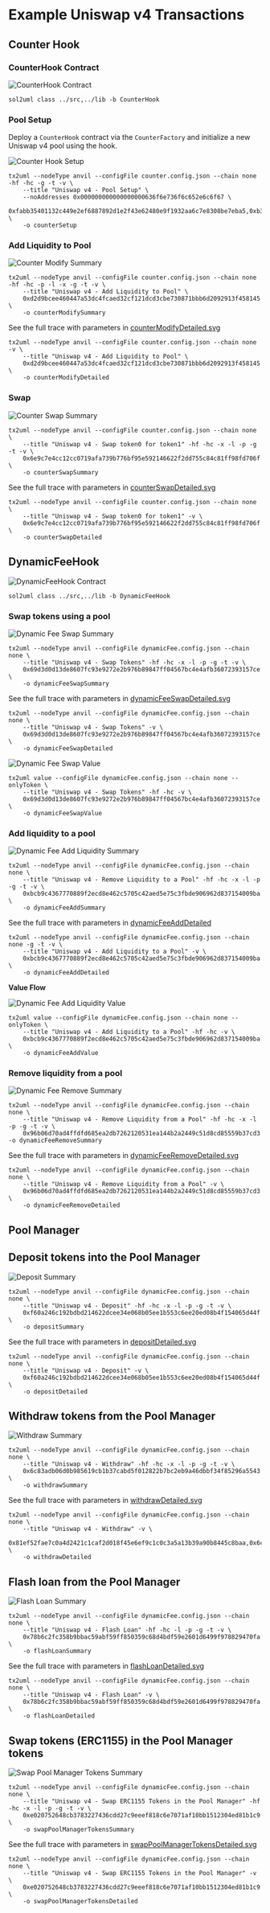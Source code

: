 # Example Uniswap v4 Transactions

## Counter Hook

### CounterHook Contract

![CounterHook Contract](./CounterHook.svg)

```
sol2uml class ../src,../lib -b CounterHook
```

### Pool Setup

Deploy a `CounterHook` contract via the `CounterFactory` and initialize a new Uniswap v4 pool using the hook.

![Counter Hook Setup](./counterSetup.svg)

```
tx2uml --nodeType anvil --configFile counter.config.json --chain none -hf -hc -g -t -v \
    --title "Uniswap v4 - Pool Setup" \
    --noAddresses 0x000000000000000000636f6e736f6c652e6c6f67 \
    0xfabb35401132c449e2ef6887892d1e2f43e62480e9f1932aa6c7e8308be7eba5,0xb3ee845923d8f202dd8d4326e87c39d7ee00d2ba341c7794d0f392327ecc41ff \
    -o counterSetup
```

### Add Liquidity to Pool

![Counter Modify Summary](./counterModifySummary.svg)

```
tx2uml --nodeType anvil --configFile counter.config.json --chain none  -hf -hc -p -l -x -g -t -v \
    --title "Uniswap v4 - Add Liquidity to Pool" \
    0xd2d9bcee460447a53dc4fcaed32cf121dcd3cbe730871bbb6d2092913f458145 \
    -o counterModifySummary
```

See the full trace with parameters in [counterModifyDetailed.svg](./counterModifyDetailed.svg)

```
tx2uml --nodeType anvil --configFile counter.config.json --chain none -v \
    --title "Uniswap v4 - Add Liquidity to Pool" \
    0xd2d9bcee460447a53dc4fcaed32cf121dcd3cbe730871bbb6d2092913f458145 \
    -o counterModifyDetailed
```

### Swap

![Counter Swap Summary](./counterSwapSummary.svg)

```
tx2uml --nodeType anvil --configFile counter.config.json --chain none \
    --title "Uniswap v4 - Swap token0 for token1" -hf -hc -x -l -p -g -t -v \
    0x6e9c7e4cc12cc0719afa739b776bf95e592146622f2dd755c84c81ff98fd706f \
    -o counterSwapSummary
```

See the full trace with parameters in [counterSwapDetailed.svg](./counterSwapDetailed.svg)

```
tx2uml --nodeType anvil --configFile counter.config.json --chain none \
    --title "Uniswap v4 - Swap token0 for token1" -v \
    0x6e9c7e4cc12cc0719afa739b776bf95e592146622f2dd755c84c81ff98fd706f \
    -o counterSwapDetailed
```

## DynamicFeeHook

![DynamicFeeHook Contract](./DynamicFeeHook.svg)

```
sol2uml class ../src,../lib -b DynamicFeeHook
```

### Swap tokens using a pool

![Dynamic Fee Swap Summary](./dynamicFeeSwapSummary.svg)

```
tx2uml --nodeType anvil --configFile dynamicFee.config.json --chain none \
    --title "Uniswap v4 - Swap Tokens" -hf -hc -x -l -p -g -t -v \
    0x69d3d0d13de8607fc93e9272e2b976b89847ff04567bc4e4afb36072393157ce \
    -o dynamicFeeSwapSummary
```

See the full trace with parameters in [dynamicFeeSwapDetailed.svg](./dynamicFeeSwapDetailed.svg)

```
tx2uml --nodeType anvil --configFile dynamicFee.config.json --chain none \
    --title "Uniswap v4 - Swap Tokens" -v \
    0x69d3d0d13de8607fc93e9272e2b976b89847ff04567bc4e4afb36072393157ce \
    -o dynamicFeeSwapDetailed
```

![Dynamic Fee Swap Value](./dynamicFeeSwapValue.svg)

```
tx2uml value --configFile dynamicFee.config.json --chain none --onlyToken \
    --title "Uniswap v4 - Swap Tokens" -hf -hc -v \
    0x69d3d0d13de8607fc93e9272e2b976b89847ff04567bc4e4afb36072393157ce \
    -o dynamicFeeSwapValue
```

### Add liquidity to a pool

![Dynamic Fee Add Liquidity Summary](./dynamicFeeAddSummary.svg)

```
tx2uml --nodeType anvil --configFile dynamicFee.config.json --chain none \
    --title "Uniswap v4 - Remove Liquidity to a Pool" -hf -hc -x -l -p -g -t -v \
    0xbcb9c4367770889f2ecd8e462c5705c42aed5e75c3fbde906962d837154009ba \
    -o dynamicFeeAddSummary
```

See the full trace with parameters in [dynamicFeeAddDetailed](./dynamicFeeAddDetailed.svg)

```
tx2uml --nodeType anvil --configFile dynamicFee.config.json --chain none -g -t -v \
    --title "Uniswap v4 - Add Liquidity to a Pool" -v \
    0xbcb9c4367770889f2ecd8e462c5705c42aed5e75c3fbde906962d837154009ba \
    -o dynamicFeeAddDetailed
```

**Value Flow**

![Dynamic Fee Add Liquidity Value](./dynamicFeeAddValue.svg)

```
tx2uml value --configFile dynamicFee.config.json --chain none --onlyToken \
    --title "Uniswap v4 - Add Liquidity to a Pool" -hf -hc -v \
    0xbcb9c4367770889f2ecd8e462c5705c42aed5e75c3fbde906962d837154009ba \
    -o dynamicFeeAddValue
```

### Remove liquidity from a pool

![Dynamic Fee Remove Summary](./dynamicFeeRemoveSummary.svg)

```
tx2uml --nodeType anvil --configFile dynamicFee.config.json --chain none \
    --title "Uniswap v4 - Remove Liquidity from a Pool" -hf -hc -x -l -p -g -t -v \
    0x96b06d70ad4ffdfd685ea2db7262120531ea144b2a2449c51d8cd85559b37cd3 -o dynamicFeeRemoveSummary
```

See the full trace with parameters in [dynamicFeeRemoveDetailed.svg](./dynamicFeeRemoveDetailed.svg)

```
tx2uml --nodeType anvil --configFile dynamicFee.config.json --chain none \
    --title "Uniswap v4 - Remove Liquidity from a Pool" -v \
    0x96b06d70ad4ffdfd685ea2db7262120531ea144b2a2449c51d8cd85559b37cd3 \
    -o dynamicFeeRemoveDetailed
```

## Pool Manager

## Deposit tokens into the Pool Manager

![Deposit Summary](./depositSummary.svg)

```
tx2uml --nodeType anvil --configFile dynamicFee.config.json --chain none \
    --title "Uniswap v4 - Deposit" -hf -hc -x -l -p -g -t -v \
    0xf60a246c192bdbd214622dcee34e068b05ee1b553c6ee20ed08b4f154065d44f \
    -o depositSummary
```

See the full trace with parameters in [depositDetailed.svg](./depositDetailed.svg)

```
tx2uml --nodeType anvil --configFile dynamicFee.config.json --chain none \
    --title "Uniswap v4 - Deposit" -v \
    0xf60a246c192bdbd214622dcee34e068b05ee1b553c6ee20ed08b4f154065d44f \
    -o depositDetailed
```

## Withdraw tokens from the Pool Manager

![Withdraw Summary](./withdrawSummary.svg)

```
tx2uml --nodeType anvil --configFile dynamicFee.config.json --chain none \
    --title "Uniswap v4 - Withdraw" -hf -hc -x -l -p -g -t -v \
    0x6c83adb06d0b985619cb1b37cabd5f012822b7bc2eb9a46dbbf34f85296a5543 \
    -o withdrawSummary
```

See the full trace with parameters in [withdrawDetailed.svg](./withdrawDetailed.svg)

```
tx2uml --nodeType anvil --configFile dynamicFee.config.json --chain none \
    --title "Uniswap v4 - Withdraw" -v \
    0x81ef52fae7c0a4d2421c1caf2d018f45e6ef9c1c0c3a5a13b39a90b8445c8baa,0x6c83adb06d0b985619cb1b37cabd5f012822b7bc2eb9a46dbbf34f85296a5543 \
    -o withdrawDetailed
```

## Flash loan from the Pool Manager

![Flash Loan Summary](./flashLoanSummary.svg)

```
tx2uml --nodeType anvil --configFile dynamicFee.config.json --chain none \
    --title "Uniswap v4 - Flash Loan" -hf -hc -l -p -g -t -v \
    0x78b6c2fc358b9bbac59abf59ff850359c68d4bdf59e2601d6499f978829470fa \
    -o flashLoanSummary
```

See the full trace with parameters in [flashLoanDetailed.svg](./flashLoanDetailed.svg)

```
tx2uml --nodeType anvil --configFile dynamicFee.config.json --chain none \
    --title "Uniswap v4 - Flash Loan" -v \
    0x78b6c2fc358b9bbac59abf59ff850359c68d4bdf59e2601d6499f978829470fa \
    -o flashLoanDetailed
```

## Swap tokens (ERC1155) in the Pool Manager tokens

![Swap Pool Manager Tokens Summary](./swapPoolManagerTokensSummary.svg)

```
tx2uml --nodeType anvil --configFile dynamicFee.config.json --chain none \
    --title "Uniswap v4 - Swap ERC1155 Tokens in the Pool Manager" -hf -hc -x -l -p -g -t -v \
    0xe020752648cb3783227436cdd27c9eeef818c6e7071af10bb1512304ed81b1c9 \
    -o swapPoolManagerTokensSummary
```

See the full trace with parameters in [swapPoolManagerTokensDetailed.svg](./swapPoolManagerTokensDetailed.svg)

```
tx2uml --nodeType anvil --configFile dynamicFee.config.json --chain none \
    --title "Uniswap v4 - Swap ERC1155 Tokens in the Pool Manager" -v \
    0xe020752648cb3783227436cdd27c9eeef818c6e7071af10bb1512304ed81b1c9 \
    -o swapPoolManagerTokensDetailed
```
